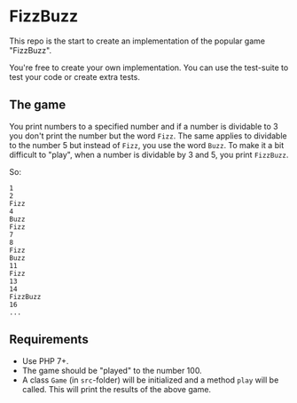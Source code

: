 FizzBuzz
=========

This repo is the start to create an implementation of the popular game "FizzBuzz".

You're free to create your own implementation. You can use the test-suite to test your code or create extra tests.

The game
---------

You print numbers to a specified number and if a number is dividable to 3 you don't print the number but the word `Fizz`. 
The same applies to dividable to the number 5 but instead of `Fizz`, you use the word `Buzz`.
To make it a bit difficult to "play", when a number is dividable by 3 and 5, you print `FizzBuzz`.

So:

```
1
2
Fizz
4
Buzz
Fizz
7
8
Fizz
Buzz
11
Fizz
13
14
FizzBuzz
16
...
```

Requirements
-------------

- Use PHP 7+.
- The game should be "played" to the number 100.
- A class `Game` (in `src`-folder) will be initialized and a method `play` will be called. This will print the results of the above game.
